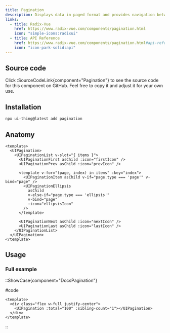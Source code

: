 ```yaml
---
title: Pagination
description: Displays data in paged format and provides navigation between pages.
links:
  - title: Radix-Vue
    href: https://www.radix-vue.com/components/pagination.html
    icon: "simple-icons:radixui"
  - title: API Reference
    href: https://www.radix-vue.com/components/pagination.html#api-reference
    icon: "icon-park-solid:api"
---
```


## Source code

Click :SourceCodeLink{component="Pagination"} to see the source code for this component on GitHub. Feel free to copy it and adjust it for your own use.

## Installation

```bash
npx ui-thing@latest add pagination
```

## Anatomy

```vue
<template>
  <UIPagination>
    <UIPaginationList v-slot="{ items }">
      <UIPaginationFirst asChild :icon="firstIcon" />
      <UIPaginationPrev asChild :icon="prevIcon" />

      <template v-for="(page, index) in items" :key="index">
        <UIPaginationItem asChild v-if="page.type === 'page'" v-bind="page" />
        <UIPaginationEllipsis
          asChild
          v-else-if="page.type === 'ellipsis'"
          v-bind="page"
          :icon="ellipsisIcon"
        />
      </template>

      <UIPaginationNext asChild :icon="nextIcon" />
      <UIPaginationLast asChild :icon="lastIcon" />
    </UIPaginationList>
  </UIPagination>
</template>
```

## Usage

### Full example

::ShowCase{component="DocsPagination"}

#code

```vue [DocsPagination.vue]
<template>
  <div class="flex w-full justify-center">
    <UIPagination :total="100" :sibling-count="1"></UIPagination>
  </div>
</template>
```

::
